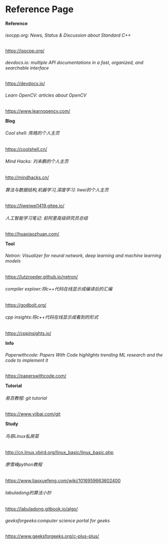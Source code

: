 # Reference Page

**Reference**
###### isocpp.org: News, Status & Discussion about Standard C++
<https://isocpp.org/>
###### devdocs.io: multiple API documentations in a fast, organized, and searchable interface
<https://devdocs.io/>
###### Learn OpenCV: articles about OpenCV
<https://www.learnopencv.com/>

**Blog**
###### Cool shell: 陈皓的个人主页
<https://coolshell.cn/>
###### Mind Hacks: 刘未鹏的个人主页
<http://mindhacks.cn/>
###### 算法与数据结构,机器学习,深度学习: liwei的个人主页
<https://liweiwei1419.gitee.io/>
###### 人工智能学习笔记: 前阿里高级研究员总结
<http://huaxiaozhuan.com/>

**Tool**
###### Netron: Visualizer for neural network, deep learning and machine learning models
<https://lutzroeder.github.io/netron/>
###### compiler exploer:将c++代码在线显示成编译后的汇编
<https://godbolt.org/>
###### cpp insights:将c++代码在线显示成看到的形式
<https://cppinsights.io/>

**Info**
###### Paperwithcode: Papers With Code highlights trending ML research and the code to implement it
<https://paperswithcode.com/>

**Tutorial**
###### 易百教程: git tutorial
<https://www.yiibai.com/git>

**Study**
###### 鸟哥Linux私房菜
<http://cn.linux.vbird.org/linux_basic/linux_basic.php>
###### 廖雪峰python教程
<https://www.liaoxuefeng.com/wiki/1016959663602400>
###### labuladong的算法小抄
<https://labuladong.gitbook.io/algo/>
###### geeksforgeeks:computer science portal for geeks
<https://www.geeksforgeeks.org/c-plus-plus/>
